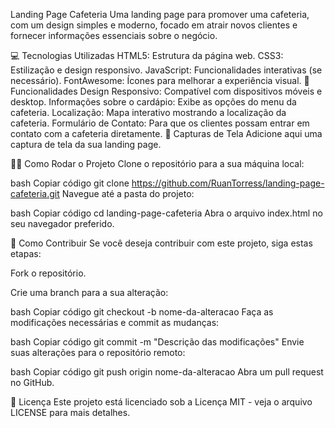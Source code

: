 Landing Page Cafeteria
Uma landing page para promover uma cafeteria, com um design simples e moderno, focado em atrair novos clientes e fornecer informações essenciais sobre o negócio.

💻 Tecnologias Utilizadas
HTML5: Estrutura da página web.
CSS3: Estilização e design responsivo.
JavaScript: Funcionalidades interativas (se necessário).
FontAwesome: Ícones para melhorar a experiência visual.
🚀 Funcionalidades
Design Responsivo: Compatível com dispositivos móveis e desktop.
Informações sobre o cardápio: Exibe as opções do menu da cafeteria.
Localização: Mapa interativo mostrando a localização da cafeteria.
Formulário de Contato: Para que os clientes possam entrar em contato com a cafeteria diretamente.
📸 Capturas de Tela
Adicione aqui uma captura de tela da sua landing page.

🧑‍💻 Como Rodar o Projeto
Clone o repositório para a sua máquina local:

bash
Copiar código
git clone https://github.com/RuanTorress/landing-page-cafeteria.git
Navegue até a pasta do projeto:

bash
Copiar código
cd landing-page-cafeteria
Abra o arquivo index.html no seu navegador preferido.

🔧 Como Contribuir
Se você deseja contribuir com este projeto, siga estas etapas:

Fork o repositório.

Crie uma branch para a sua alteração:

bash
Copiar código
git checkout -b nome-da-alteracao
Faça as modificações necessárias e commit as mudanças:

bash
Copiar código
git commit -m "Descrição das modificações"
Envie suas alterações para o repositório remoto:

bash
Copiar código
git push origin nome-da-alteracao
Abra um pull request no GitHub.

📜 Licença
Este projeto está licenciado sob a Licença MIT - veja o arquivo LICENSE para mais detalhes.
